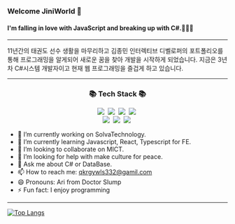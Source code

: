 ### Welcome JiniWorld 👋

#### I'm falling in love with JavaScript and breaking up with C#.🐑🐑🐑
--------------------------------------------------------------------------
<!--
**hyojin-park24/hyojin-park24** is a ✨ _special_ ✨ repository because its `README.md` (this file) appears on your GitHub profile.
Here are some ideas to get you started:
-->  

11년간의 태권도 선수 생활을 마무리하고 김종민 인터렉티브 디벨로퍼의 포트폴리오를 통해 프로그래밍을 알게되어 새로운 꿈을 찾아 개발을 시작하게 되었습니다. 
지금은 3년차 C#시스템 개발자이고 현재 웹 프로그래밍을 즐겁게 하고 있습니다. 

-------------------------------------------------------------------------
<h3 align="center">📚 Tech Stack 📚</h3>
<p align="center">
  <img src="https://img.shields.io/badge/Csharp-00599C?style=flat-square&logo=csharp&logoColor=white"/></a>&nbsp 
  <img src="https://img.shields.io/badge/Javascript-ffb13b?style=flat-square&logo=javascript&logoColor=white"/></a>&nbsp
  <img src="https://img.shields.io/badge/React-007396?style=flat-square&logo=react&logoColor=white"/></a>&nbsp
  <img src="https://img.shields.io/badge/Python-3766AB?style=flat-square&logo=Python&logoColor=white"/></a>&nbsp    
  <br>
  <img src="https://img.shields.io/badge/MSSQL-E6B91E?style=flat-square&logo=microsoftsqlserver&logoColor=white"/></a>&nbsp 
  <img src="https://img.shields.io/badge/GitLab-092E20?style=flat-square&logo=gitlab&logoColor=white"/></a>&nbsp 
  <img src="https://img.shields.io/badge/Jira-339933?style=flat-square&logo=jira&logoColor=white"/></a>&nbsp 
</p>

- 🔭 I’m currently working on SolvaTechnology.
- 🌱 I’m currently learning Javascript, React, Typescript for FE.
- 👯 I’m looking to collaborate on MICT.
- 🤔 I’m looking for help with make culture for peace.
- 💬 Ask me about C# or DataBase.
- 📫 How to reach me: qkrgywls332@gamil.com
- 😄 Pronouns: Ari from Doctor Slump
- ⚡ Fun fact: I enjoy programming

-------------------------------------------------------------------------
[![Top Langs](https://github-readme-stats.vercel.app/api/top-langs/?username=hyojin-park24&layout=compact)](https://github.com/hyojin-park24/github-readme-stats)

